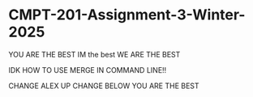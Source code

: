 # CMPT-201-Assignment-3-Winter-2025
YOU ARE THE BEST
IM the best
WE ARE THE BEST

IDK HOW TO USE MERGE IN COMMAND LINE!!

CHANGE
ALEX UP CHANGE BELOW
YOU ARE THE BEST
